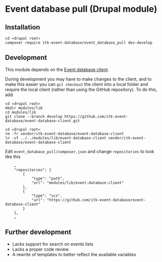 # Event database pull (Drupal module)

## Installation ##

```
cd «drupal root»
composer require itk-event-database/event_database_pull dev-develop
```


## Development ##

This module depends on the [Event database client](https://github.com/itk-event-database/event-database-client).

During development you may have to make changes to the client, and to make this easier you can `git checkout` the client into a local folder and require the local client (rather than using the GitHub repository). To do this, add

```
cd «drupal root»
mkdir modules/lib
cd modules/lib
git clone --branch develop https://github.com/itk-event-database/event-database-client.git
```

```
cd «drupal root»
rm -fr vendor/itk-event-database/event-database-client
ln -sf ../../modules/lib/event-database-client vendor/itk-event-database/event-database-client
```


Edit `event_database_pull/composer.json` and change `repositories` to look like this

```
    …
    "repositories": [
        {
            "type": "path",
            "url": "modules/lib/event-database-client"
        },
        {
            "type": "vcs",
            "url": "https://github.com/itk-event-database/event-database-client"
        }
    ],
    …

```

## Further development
* Lacks support for search on events lists
* Lacks a proper code review
* A rewrite of templates to better reflect the available variables
